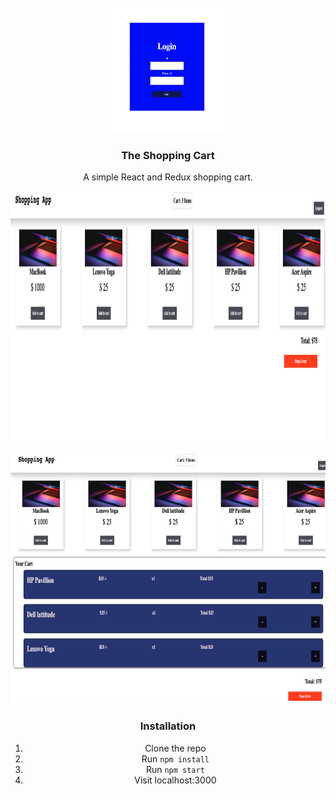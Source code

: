 <br />
<div align="center">
  <a href="https://github.com/SincerelyBrittany/E-Commerce-Shopping-Cart-Project">
    <img src="https://github.com/SincerelyBrittany/E-Commerce-Shopping-Cart-Project/blob/main/public/LoginPage.png" alt="Logo" width="200" height="200">
  </a>

  <h3 align="center">The Shopping Cart</h3>
   <p>
    A simple React and Redux shopping cart. 
  </p>
 <a href="https://github.com/SincerelyBrittany/E-Commerce-Shopping-Cart-Project">
     <img src="https://github.com/SincerelyBrittany/E-Commerce-Shopping-Cart-Project/blob/main/public/MainScreen.png" alt="Logo" width="600" height="400"></a>
     <br />
     <br />

 <a href="https://github.com/SincerelyBrittany/E-Commerce-Shopping-Cart-Project">
        <img src="https://github.com/SincerelyBrittany/E-Commerce-Shopping-Cart-Project/blob/main/public/CartScreen.png" alt="Logo" width="600" height="400">
        </a>
  


### Installation

1. Clone the repo
2. Run ``npm install``
3. Run ``npm start``
4. Visit localhost:3000

</div>